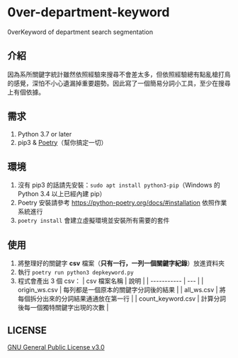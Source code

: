 # 0ver-department-keyword
0verKeyword of department search segmentation

## 介紹
因為系所關鍵字統計雖然依照經驗來搜尋不會差太多，但依照經驗總有點亂槍打鳥的感覺，深怕不小心遺漏掉重要趨勢。因此寫了一個簡易分詞小工具，至少在搜尋上有個依據。

## 需求
1. Python 3.7 or later
2. pip3 & [Poetry](https://python-poetry.org/)（幫你搞定一切）

## 環境
1. 沒有 pip3 的話請先安裝：`sudo apt install python3-pip`（Windows 的 Python 3.4 以上已經內建 pip）
2. Poetry 安裝請參考 https://python-poetry.org/docs/#installation 依照作業系統進行
3. `poetry install` 會建立虛擬環境並安裝所有需要的套件

## 使用
1. 將整理好的關鍵字 **csv** 檔案（**只有一行，一列一個關鍵字紀錄**）放進資料夾
4. 執行 `poetry run python3 depkeyword.py`
5. 程式會產出 3 個 csv：
    | csv 檔案名稱 | 說明 |
    | ----------- | --- |
    | origin_ws.csv | 每列都是一個原本的關鍵字分詞後的結果 |
    | all_ws.csv | 將每個拆分出來的分詞結果通通放在第一行 |
    | count_keyword.csv | 計算分詞後每一個獨特關鍵字出現的次數 |

## LICENSE
[GNU General Public License v3.0](https://github.com/hms5232/0ver-department-keyword/blob/master/LICENSE)
